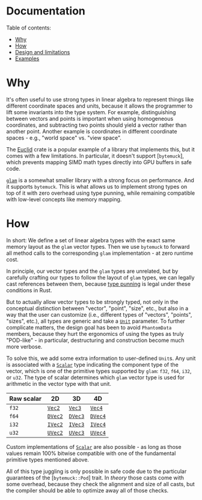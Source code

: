 # Documentation

Table of contents:

- [Why](#why)
- [How](#how)
- [Design and limitations](crate::docs::design)
- [Examples](crate::docs::examples)

# Why

It's often useful to use strong types in linear algebra to represent things
like different coordinate spaces and units, because it allows the programmer
to lift some invariants into the type system. For example, distinguishing
between vectors and points is important when using homogeneous coordinates,
and subtracting two points should yield a vector rather than another point.
Another example is coordinates in different coordinate spaces - e.g., "world
space" vs. "view space".

The [Euclid][euclid] crate is a popular example of a library that implements
this, but it comes with a few limitations. In particular, it doesn't support
[`bytemuck`], which prevents mapping SIMD math types directly into
GPU buffers in safe code.

[`glam`][glam] is a somewhat smaller library with a strong focus on
performance. And it supports `bytemuck`. This is what allows us to implement
strong types on top of it with zero overhead using type punning, while
remaining compatible with low-level concepts like memory mapping.

[euclid]: https://docs.rs/euclid/latest/euclid/
[glam]: https://docs.rs/glam/latest/glam/

# How

In short: We define a set of linear algebra types with the exact same memory
layout as the `glam` vector types. Then we use `bytemuck` to forward all method
calls to the corresponding `glam` implementation - at zero runtime cost.

In principle, our vector types and the `glam` types are unrelated, but by
carefully crafting our types to follow the layout of `glam` types, we can
legally cast references between them, because [type punning][] is
legal under these conditions in Rust.

[type punning]: https://en.wikipedia.org/wiki/Type_punning

But to actually allow vector types to be strongly typed, not only in the
conceptual distinction between "vector", "point", "size", etc., but also in a
way that the user can customize (i.e., different types of "vectors", "points",
"sizes", etc.), all types are generic and take a [`Unit`](crate::Unit)
parameter. To further complicate matters, the design goal has been to avoid
`PhantomData` members, because they hurt the ergonomics of using the types as
truly "POD-like" - in particular, destructuring and construction become much
more verbose.

To solve this, we add some extra information to user-defined `Unit`s. Any unit
is associated with a [`Scalar`](crate::Scalar) type indicating the
component type of the vector, which is one of the primitive types supported by
`glam`: `f32`, `f64`, `i32`, or `u32`. The type of scalar determines which
`glam` vector type is used for arithmetic in the vector type with that unit.


| Raw scalar | 2D                    | 3D                    | 4D                    |
| ---------- | --------------------- | --------------------- | --------------------- |
| `f32`      | [`Vec2`][glam_vec2]   | [`Vec3`][glam_vec3]   | [`Vec4`][glam_vec4]   |
| `f64`      | [`DVec2`][glam_dvec2] | [`DVec3`][glam_dvec3] | [`DVec4`][glam_dvec4] |
| `i32`      | [`IVec2`][glam_ivec2] | [`IVec3`][glam_ivec3] | [`IVec4`][glam_ivec4] |
| `u32`      | [`UVec2`][glam_uvec2] | [`UVec3`][glam_uvec3] | [`UVec4`][glam_uvec4] |


[glam_vec2]: glam::Vec2
[glam_vec3]: glam::Vec3
[glam_vec4]: glam::Vec4
[glam_dvec2]: glam::DVec2
[glam_dvec3]: glam::DVec3
[glam_dvec4]: glam::DVec4
[glam_ivec2]: glam::IVec2
[glam_ivec3]: glam::IVec3
[glam_ivec4]: glam::IVec4
[glam_uvec2]: glam::UVec2
[glam_uvec3]: glam::UVec3
[glam_uvec4]: glam::UVec4

Custom implementations of [`Scalar`](crate::Scalar) are also possible -
as long as those values remain 100% bitwise compatible with one of the
fundamental primitive types mentioned above.

All of this type juggling is only possible in safe code due to the particular
guarantees of the [`bytemuck::Pod`] trait. In _theory_ those
casts come with some overhead, because they check the alignment and size of all
casts, but the compiler should be able to optimize away all of those checks.
